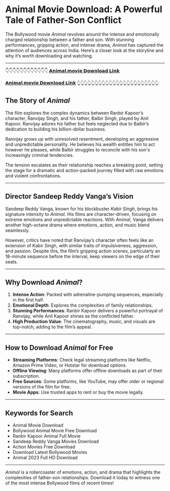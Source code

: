 #  Animal Movie Download: A Powerful Tale of Father-Son Conflict

The Bollywood movie *Animal* revolves around the intense and emotionally charged relationship between a father and son. With stunning performances, gripping action, and intense drama, *Animal* has captured the attention of audiences across India. Here’s a closer look at the storyline and why it’s worth downloading and watching.

---
👇👇👇👇👇👇👇👇👇👇👇👇
[**𝗔𝗻𝗶𝗺𝗮𝗹 𝗺𝗼𝘃𝗶𝗲 𝗗𝗼𝘄𝗻𝗹𝗼𝗮𝗱 𝗟𝗶𝗻𝗸**](https://t.me/techapycoder)

[**𝗔𝗻𝗶𝗺𝗮𝗹 𝗺𝗼𝘃𝗶𝗲 𝗗𝗼𝘄𝗻𝗹𝗼𝗮𝗱 𝗟𝗶𝗻𝗸**](https://t.me/techapycoder)
👆👆👆👆👆👆👆👆👆👆👆👆👆👆👆👆👆👆👆👆👆👆👆
## The Story of *Animal*

The film explores the complex dynamics between Ranbir Kapoor’s character, Ranvijay Singh, and his father, Balbir Singh, played by Anil Kapoor. Ranvijay adores his father but feels neglected due to Balbir’s dedication to building his billion-dollar business.

Ranvijay grows up with unresolved resentment, developing an aggressive and unpredictable personality. He believes his wealth entitles him to act however he pleases, while Balbir struggles to reconcile with his son's increasingly criminal tendencies.

The tension escalates as their relationship reaches a breaking point, setting the stage for a dramatic and action-packed journey filled with raw emotions and violent confrontations.

---

## Director Sandeep Reddy Vanga’s Vision

Sandeep Reddy Vanga, known for his blockbuster *Kabir Singh*, brings his signature intensity to *Animal*. His films are character-driven, focusing on extreme emotions and unpredictable reactions. With *Animal*, Vanga delivers another high-octane drama where emotions, action, and music blend seamlessly.

However, critics have noted that Ranvijay’s character often feels like an extension of Kabir Singh, with similar traits of impulsiveness, aggression, and passion. Despite this, the film’s gripping action scenes, particularly an 18-minute sequence before the interval, keep viewers on the edge of their seats.

---

## Why Download *Animal*?

1. **Intense Action**: Packed with adrenaline-pumping sequences, especially in the first half.
2. **Emotional Depth**: Explores the complexities of family relationships.
3. **Stunning Performances**: Ranbir Kapoor delivers a powerful portrayal of Ranvijay, while Anil Kapoor shines as the conflicted father.
4. **High Production Value**: The cinematography, music, and visuals are top-notch, adding to the film’s appeal.

---

## How to Download *Animal* for Free

- **Streaming Platforms**: Check legal streaming platforms like Netflix, Amazon Prime Video, or Hotstar for download options.
- **Offline Viewing**: Many platforms offer offline downloads as part of their subscription.
- **Free Sources**: Some platforms, like YouTube, may offer older or regional versions of the film for free.
- **Movie Apps**: Use trusted apps to rent or buy the movie legally.

---

## Keywords for Search
- Animal Movie Download
- Bollywood Animal Movie Free Download
- Ranbir Kapoor Animal Full Movie
- Sandeep Reddy Vanga Movies Download
- Action Movies Free Download
- Download Latest Bollywood Movies
- Animal 2023 Full HD Download

---

*Animal* is a rollercoaster of emotions, action, and drama that highlights the complexities of father-son relationships. Download it today to witness one of the most intense Bollywood films of recent times!
